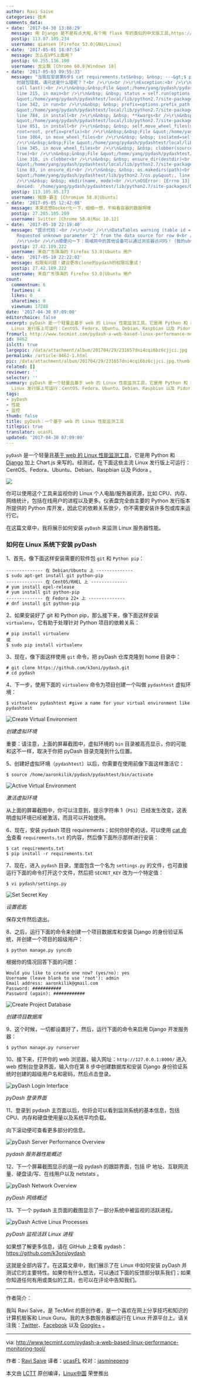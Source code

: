 ```yaml
---
author: Ravi Saive
categories: 技术
comments_data:
- date: '2017-04-30 13:08:29'
  message: 用 Django 是不是有点大啦,有个用 flask 写的类似的中文版工具,https://github.com/hypersport/sysinfo
  postip: 113.87.105.234
  username: qiansen [Firefox 53.0|GNU/Linux]
- date: '2017-05-01 18:07:54'
  message: 怎么在VPS上面用？
  postip: 60.255.136.100
  username: 龙尘飘 [Chrome 60.0|Windows 10]
- date: '2017-05-03 09:55:33'
  message: "当我在安装第6步$ cat requirements.txt&nbsp; &nbsp; ---&gt;$ pip install -r requirements.txt
    时就包错我，请问这是什么错呢？？<br />\r\n<br />\r\nException:<br />\r\nTraceback (most recent
    call last):<br />\r\n&nbsp;&nbsp;File &quot;/home/yang/pydash/pydashtest/local/lib/python2.7/site-packages/pip/basecommand.py&quot;,
    line 215, in main<br />\r\n&nbsp; &nbsp; status = self.run(options, args)<br />\r\n&nbsp;&nbsp;File
    &quot;/home/yang/pydash/pydashtest/local/lib/python2.7/site-packages/pip/commands/install.py&quot;,
    line 342, in run<br />\r\n&nbsp; &nbsp; prefix=options.prefix_path,<br />\r\n&nbsp;&nbsp;File
    &quot;/home/yang/pydash/pydashtest/local/lib/python2.7/site-packages/pip/req/req_set.py&quot;,
    line 784, in install<br />\r\n&nbsp; &nbsp; **kwargs<br />\r\n&nbsp;&nbsp;File
    &quot;/home/yang/pydash/pydashtest/local/lib/python2.7/site-packages/pip/req/req_install.py&quot;,
    line 851, in install<br />\r\n&nbsp; &nbsp; self.move_wheel_files(self.source_dir,
    root=root, prefix=prefix)<br />\r\n&nbsp;&nbsp;File &quot;/home/yang/pydash/pydashtest/local/lib/python2.7/site-packages/pip/req/req_install.py&quot;,
    line 1064, in move_wheel_files<br />\r\n&nbsp; &nbsp; isolated=self.isolated,<br
    />\r\n&nbsp;&nbsp;File &quot;/home/yang/pydash/pydashtest/local/lib/python2.7/site-packages/pip/wheel.py&quot;,
    line 345, in move_wheel_files<br />\r\n&nbsp; &nbsp; clobber(source, lib_dir,
    True)<br />\r\n&nbsp;&nbsp;File &quot;/home/yang/pydash/pydashtest/local/lib/python2.7/site-packages/pip/wheel.py&quot;,
    line 316, in clobber<br />\r\n&nbsp; &nbsp; ensure_dir(destdir)<br />\r\n&nbsp;&nbsp;File
    &quot;/home/yang/pydash/pydashtest/local/lib/python2.7/site-packages/pip/utils/__init__.py&quot;,
    line 83, in ensure_dir<br />\r\n&nbsp; &nbsp; os.makedirs(path)<br />\r\n&nbsp;&nbsp;File
    &quot;/home/yang/pydash/pydashtest/lib/python2.7/os.py&quot;, line 157, in makedirs<br
    />\r\n&nbsp; &nbsp; mkdir(name, mode)<br />\r\nOSError: [Errno 13] Permission
    denied: '/home/yang/pydash/pydashtest/lib/python2.7/site-packages/Django-1.6.8.dist-info'"
  postip: 113.105.85.173
  username: 独狼-霸主 [Chromium 58.0|Ubuntu]
- date: '2017-05-05 12:42:08'
  message: 本来还想Docker化一下，细细一想，干嘛看容器的数据啊噗
  postip: 27.205.105.209
  username: Svitter [Chrome 58.0|Mac 10.12]
- date: '2017-05-10 22:19:40'
  message: "提示代码：<br />\r\n<br />\r\nDataTables warning (table id = 'get_netstat'):
    Requested unknown parameter '2' from the data source for row 0<br />\r\n<br />\r\n内存使用曲线无内容！<br
    />\r\n<br />\r\n顺便问一下：局域网中的其他设备可以通过浏览器访问吗！（我的ubuntu server 的局域网web访问功能已设置完成，并能通过IP成功访问apache介绍网页。）"
  postip: 27.42.109.222
  username: 来自广东珠海的 Firefox 53.0|Ubuntu 用户
- date: '2017-05-10 22:22:02'
  message: 权限有问题！建议更改clone的pydash的权限后重试！
  postip: 27.42.109.222
  username: 来自广东珠海的 Firefox 53.0|Ubuntu 用户
count:
  commentnum: 6
  favtimes: 4
  likes: 0
  sharetimes: 0
  viewnum: 17288
date: '2017-04-30 07:09:00'
editorchoice: false
excerpt: pyDash 是一个轻量且基于 web 的 Linux 性能监测工具，它是用 Python 和 Django 加上 Chart.js 来写的。经测试，在下面这些主流
  Linux 发行版上可运行：CentOS、Fedora、Ubuntu、Debian、Raspbian 以及 Pidora 。
fromurl: http://www.tecmint.com/pydash-a-web-based-linux-performance-monitoring-tool/
id: 8462
islctt: true
largepic: /data/attachment/album/201704/29/231657dni4cqi6bz6cjjci.jpg
permalink: /article-8462-1.html
pic: /data/attachment/album/201704/29/231657dni4cqi6bz6cjjci.jpg.thumb.jpg
related: []
reviewer: ''
selector: ''
summary: pyDash 是一个轻量且基于 web 的 Linux 性能监测工具，它是用 Python 和 Django 加上 Chart.js 来写的。经测试，在下面这些主流
  Linux 发行版上可运行：CentOS、Fedora、Ubuntu、Debian、Raspbian 以及 Pidora 。
tags:
- pyDash
- 性能
- 监控
thumb: false
title: pyDash：一个基于 web 的 Linux 性能监测工具
titlepic: true
translator: ucasFL
updated: '2017-04-30 07:09:00'
---
```


`pyDash` 是一个轻量且[基于 web 的 Linux 性能监测工具](http://www.tecmint.com/command-line-tools-to-monitor-linux-performance/)，它是用 Python 和 [Django](http://www.tecmint.com/install-and-configure-django-web-framework-in-centos-debian-ubuntu/) 加上 Chart.js 来写的。经测试，在下面这些主流 Linux 发行版上可运行：CentOS、Fedora、Ubuntu、Debian、Raspbian 以及 Pidora 。


![](/data/attachment/album/201704/29/231657dni4cqi6bz6cjjci.jpg)


你可以使用这个工具来监视你的 Linux 个人电脑/服务器资源，比如 CPU、内存、网络统计，包括在线用户的进程以及更多。仪表盘完全由主要的 Python 发行版本所提供的 Python 库开发，因此它的依赖关系很少，你不需要安装许多包或库来运行它。


在这篇文章中，我将展示如何安装 `pyDash` 来监测 Linux 服务器性能。


### 如何在 Linux 系统下安装 pyDash


1、首先，像下面这样安装需要的软件包 `git` 和 `Python pip`：



```
-------------- 在 Debian/Ubuntu 上 --------------
$ sudo apt-get install git python-pip
-------------- 在 CentOS/RHEL 上 --------------
# yum install epel-release
# yum install git python-pip
-------------- 在 Fedora 22+ 上 --------------
# dnf install git python-pip

```

2、如果安装好了 git 和 Python pip，那么接下来，像下面这样安装 `virtualenv`，它有助于处理针对 Python 项目的依赖关系：



```
# pip install virtualenv
或
$ sudo pip install virtualenv

```

3、现在，像下面这样使用 `git` 命令，把 pyDash 仓库克隆到 home 目录中：



```
# git clone https://github.com/k3oni/pydash.git
# cd pydash

```

4、下一步，使用下面的 `virtualenv` 命令为项目创建一个叫做 `pydashtest` 虚拟环境：



```
$ virtualenv pydashtest #give a name for your virtual environment like pydashtest

```

![Create Virtual Environment](/data/attachment/album/201704/29/231707s638ynr9hzvtwn44.png)


*创建虚拟环境*


重要：请注意，上面的屏幕截图中，虚拟环境的 `bin` 目录被高亮显示，你的可能和这不一样，取决于你把 pyDash 目录克隆到什么位置。


5、创建好虚拟环境（`pydashtest`）以后，你需要在使用前像下面这样激活它：



```
$ source /home/aaronkilik/pydash/pydashtest/bin/activate

```

![Active Virtual Environment](/data/attachment/album/201704/29/231707mookakkzwvnvatk7.png)


*激活虚拟环境*


从上面的屏幕截图中，你可以注意到，提示字符串 1（`PS1`）已经发生改变，这表明虚拟环境已经被激活，而且可以开始使用。


6、现在，安装 pydash 项目 requirements；如何你好奇的话，可以使用 [cat 命令](http://www.tecmint.com/13-basic-cat-command-examples-in-linux/)查看 `requirements.txt` 的内容，然后像下面所示那样进行安装：



```
$ cat requirements.txt
$ pip install -r requirements.txt

```

7、现在，进入 `pydash` 目录，里面包含一个名为 `settings.py` 的文件，也可直接运行下面的命令打开这个文件，然后把 `SECRET_KEY` 改为一个特定值：



```
$ vi pydash/settings.py

```

![Set Secret Key](/data/attachment/album/201704/29/231708tmbm9i0dbzb9m9nv.png)


*设置密匙*


保存文件然后退出。


8、之后，运行下面的命令来创建一个项目数据库和安装 Django 的身份验证系统，并创建一个项目的超级用户：



```
$ python manage.py syncdb

```

根据你的情况回答下面的问题：



```
Would you like to create one now? (yes/no): yes
Username (leave blank to use 'root'): admin
Email address: aaronkilik@gmail.com
Password: ###########
Password (again): ############

```

![Create Project Database](/data/attachment/album/201704/29/231708c0e9z9ia094dv2vi.png)


*创建项目数据库*


9、这个时候，一切都设置好了，然后，运行下面的命令来启用 Django 开发服务器：



```
$ python manage.py runserver

```

10、接下来，打开你的 web 浏览器，输入网址：`http://127.0.0.1:8000/` 进入 web 控制台登录界面，输入你在第 8 步中创建数据库和安装 Django 身份验证系统时创建的超级用户名和密码，然后点击登录。


![pyDash Login Interface](/data/attachment/album/201704/29/231709uij8x6djip09e7xj.png)


*pyDash 登录界面*


11、登录到 pydash 主页面以后，你将会可以看到监测系统的基本信息，包括 CPU、内存和硬盘使用量以及系统平均负载。


向下滚动便可查看更多部分的信息。


![pyDash Server Performance Overview](/data/attachment/album/201704/29/231710v4wkqwjntxz04iin.png)


*pydash 服务器性能概述*


12、下一个屏幕截图显示的是一段 pydash 的跟踪界面，包括 IP 地址、互联网流量、硬盘读/写、在线用户以及 netstats 。


![pyDash Network Overview](/data/attachment/album/201704/29/231712ropz9wa050wcqeew.png)


*pyDash 网络概述*


13、下一个 pydash 主页面的截图显示了一部分系统中被监视的活跃进程。


![pyDash Active Linux Processes](/data/attachment/album/201704/29/231715k7biaimaikxskmom.png)


*pyDash 监视活跃 Linux 进程*


如果想了解更多信息，请在 GitHub 上查看 pydash：<https://github.com/k3oni/pydash>


这就是全部内容了。在这篇文章中，我们展示了在 Linux 中如何安装 pyDash 并测试它的主要特性。如果你有什么想法，可以通过下面的反馈部分联系我们；如果你知道任何有用或类似的工具，也可以在评论中告知我们。




---


作者简介：


我叫 Ravi Saive，是 TecMint 的原创作者，是一个喜欢在网上分享技巧和知识的计算机极客和 Linux Guru。我的大多数服务器都运行在 Linux 开源平台上。请关注我：[Twitter](http://www.tecmint.com/wp-content/uploads/2017/03/pyDash-Network-Overview.png)、[Facebook](https://www.facebook.com/ravi.saive) 以及 [Google+](https://plus.google.com/u/0/+RaviSaive) 。




---


via: <http://www.tecmint.com/pydash-a-web-based-linux-performance-monitoring-tool/>


作者：[Ravi Saive](http://www.tecmint.com/author/admin/)  译者：[ucasFL](https://github.com/ucasFL) 校对：[jasminepeng](https://github.com/jasminepeng)


本文由 [LCTT](https://github.com/LCTT/TranslateProject) 原创编译，[Linux中国](https://linux.cn/) 荣誉推出